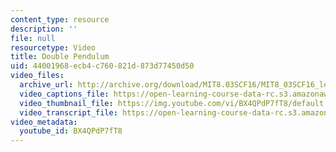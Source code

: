 ```yaml
---
content_type: resource
description: ''
file: null
resourcetype: Video
title: Double Pendulum
uid: 44001968-ecb4-c760-821d-873d77450d50
video_files:
  archive_url: http://archive.org/download/MIT8.03SCF16/MIT8_03SCF16_lec04_300k.mp4
  video_captions_file: https://open-learning-course-data-rc.s3.amazonaws.com/8-03sc-physics-iii-vibrations-and-waves-fall-2016/8a3a1909fcf85fd3aaff2fdd870b45a7_BX4QPdP7fT8.vtt
  video_thumbnail_file: https://img.youtube.com/vi/BX4QPdP7fT8/default.jpg
  video_transcript_file: https://open-learning-course-data-rc.s3.amazonaws.com/8-03sc-physics-iii-vibrations-and-waves-fall-2016/5c7b16bbaf507c9ed6cc95b6616a4977_BX4QPdP7fT8.pdf
video_metadata:
  youtube_id: BX4QPdP7fT8
---
```

